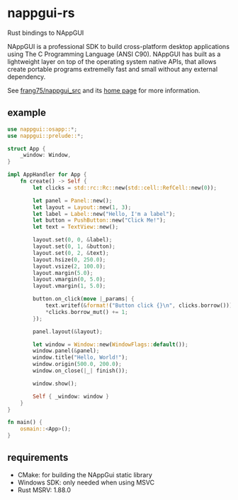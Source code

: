 # nappgui-rs

Rust bindings to NAppGUI

NAppGUI is a professional SDK to build cross-platform desktop applications using The C Programming Language (ANSI C90). NAppGUI has built as a lightweight layer on top of the operating system native APIs, that allows create portable programs extremelly fast and small without any external dependency.

See [frang75/nappgui_src](https://github.com/frang75/nappgui_src) and its [home page](https://nappgui.com/) for more information.


## example

```rust
use nappgui::osapp::*;
use nappgui::prelude::*;

struct App {
    _window: Window,
}

impl AppHandler for App {
    fn create() -> Self {
        let clicks = std::rc::Rc::new(std::cell::RefCell::new(0));

        let panel = Panel::new();
        let layout = Layout::new(1, 3);
        let label = Label::new("Hello, I'm a label");
        let button = PushButton::new("Click Me!");
        let text = TextView::new();

        layout.set(0, 0, &label);
        layout.set(0, 1, &button);
        layout.set(0, 2, &text);
        layout.hsize(0, 250.0);
        layout.vsize(2, 100.0);
        layout.margin(5.0);
        layout.vmargin(0, 5.0);
        layout.vmargin(1, 5.0);

        button.on_click(move |_params| {
            text.writef(&format!("Button click {}\n", clicks.borrow()));
            *clicks.borrow_mut() += 1;
        });

        panel.layout(&layout);

        let window = Window::new(WindowFlags::default());
        window.panel(&panel);
        window.title("Hello, World!");
        window.origin(500.0, 200.0);
        window.on_close(|_| finish());

        window.show();

        Self { _window: window }
    }
}

fn main() {
    osmain::<App>();
}
```


## requirements

 - CMake: for building the NAppGui static library
 - Windows SDK: only needed when using MSVC
 - Rust MSRV: 1.88.0
